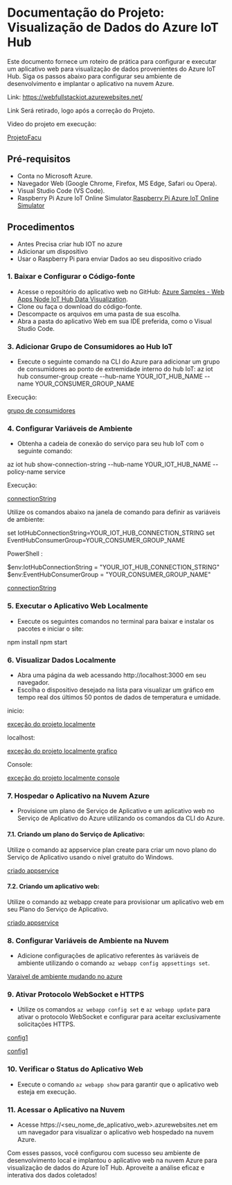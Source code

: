# Documentação do Projeto: Visualização de Dados do Azure IoT Hub

Este documento fornece um roteiro de prática para configurar e executar um aplicativo web para visualização de dados provenientes do Azure IoT Hub. Siga os passos abaixo para configurar seu ambiente de desenvolvimento e implantar o aplicativo na nuvem Azure.

Link: https://webfullstackiot.azurewebsites.net/

Link Será retirado, logo após a correção do Projeto.

Video do projeto em execução: 

[ProjetoFacu](../imagens/Gravando%202024-03-11%20201112.mp4)

## Pré-requisitos

- Conta no Microsoft Azure.
- Navegador Web (Google Chrome, Firefox, MS Edge, Safari ou Opera).
- Visual Studio Code (VS Code).
- Raspberry Pi Azure IoT Online Simulator.[Raspberry Pi Azure IoT Online Simulator](https://azure-samples.github.io/raspberry-pi-web-simulator/#GetStarted)

## Procedimentos

- Antes Precisa criar hub IOT no azure 
- Adicionar um dispositivo 
- Usar o Raspberry Pi para enviar Dados ao seu dispositivo criado
  
### 1. Baixar e Configurar o Código-fonte

- Acesse o repositório do aplicativo web no GitHub: [Azure Samples - Web Apps Node IoT Hub Data Visualization](https://github.com/Azure-Samples/web-apps-node-iot-hub-data-visualization).
- Clone ou faça o download do código-fonte.
- Descompacte os arquivos em uma pasta de sua escolha.
- Abra a pasta do aplicativo Web em sua IDE preferida, como o Visual Studio Code.

### 3. Adicionar Grupo de Consumidores ao Hub IoT

- Execute o seguinte comando na CLI do Azure para adicionar um grupo de consumidores ao ponto de extremidade interno do hub IoT:
az iot hub consumer-group create --hub-name YOUR_IOT_HUB_NAME --name YOUR_CONSUMER_GROUP_NAME

Execução: 

[grupo de consumidores](../imagens/grupo%20de%20consumidores.png)


### 4. Configurar Variáveis de Ambiente

- Obtenha a cadeia de conexão do serviço para seu hub IoT com o seguinte comando:
  
az iot hub show-connection-string --hub-name YOUR_IOT_HUB_NAME --policy-name service

Execução: 

[connectionString](../imagens/connectionString.png)

Utilize os comandos abaixo na janela de comando para definir as variáveis de ambiente:

set IotHubConnectionString=YOUR_IOT_HUB_CONNECTION_STRING
set EventHubConsumerGroup=YOUR_CONSUMER_GROUP_NAME

PowerShell : 

$env:IotHubConnectionString = "YOUR_IOT_HUB_CONNECTION_STRING"
$env:EventHubConsumerGroup = "YOUR_CONSUMER_GROUP_NAME"

[connectionString](../imagens/variaveis%20de%20ambiente.png)

### 5. Executar o Aplicativo Web Localmente

- Execute os seguintes comandos no terminal para baixar e instalar os pacotes e iniciar o site:
  
npm install
npm start

### 6. Visualizar Dados Localmente

- Abra uma página da web acessando http://localhost:3000 em seu navegador.
- Escolha o dispositivo desejado na lista para visualizar um gráfico em tempo real dos últimos 50 pontos de dados de temperatura e umidade.
  
inicio:

[exceção do projeto localmente](../imagens/execucao.png)

localhost: 

[exceção do projeto localmente grafico](../imagens/execucao_grafico.png)

Console:

[exceção do projeto localmente console](../imagens/execucao_console.png)

### 7. Hospedar o Aplicativo na Nuvem Azure

- Provisione um plano de Serviço de Aplicativo e um aplicativo web no Serviço de Aplicativo do Azure utilizando os comandos da CLI do Azure.
  
#### 7.1. Criando um plano do Serviço de Aplicativo:

Utilize o comando az appservice plan create para criar um novo plano do Serviço de Aplicativo usando o nível gratuito do Windows.

[criado appservice](../imagens/appservice_creat.png)

#### 7.2. Criando um aplicativo web:

Utilize o comando az webapp create para provisionar um aplicativo web em seu Plano do Serviço de Aplicativo.

[criado appservice](../imagens/webapp_create.png)

### 8. Configurar Variáveis de Ambiente na Nuvem

- Adicione configurações de aplicativo referentes às variáveis de ambiente utilizando o comando `az webapp config appsettings set`.
  
[Varaivel de ambiente mudando no azure](../imagens//alterando_variaveis.png)

### 9. Ativar Protocolo WebSocket e HTTPS

- Utilize os comandos `az webapp config set` e `az webapp update` para ativar o protocolo WebSocket e configurar para aceitar exclusivamente solicitações HTTPS.
  
[config1](../imagens/config_1.png)

[config1](../imagens/config_2.png)

### 10. Verificar o Status do Aplicativo Web

- Execute o comando `az webapp show` para garantir que o aplicativo web esteja em execução.

### 11. Acessar o Aplicativo na Nuvem

- Acesse https://<seu_nome_de_aplicativo_web>.azurewebsites.net em um navegador para visualizar o aplicativo web hospedado na nuvem Azure.

Com esses passos, você configurou com sucesso seu ambiente de desenvolvimento local e implantou o aplicativo web na nuvem Azure para visualização de dados do Azure IoT Hub. Aproveite a análise eficaz e interativa dos dados coletados!
